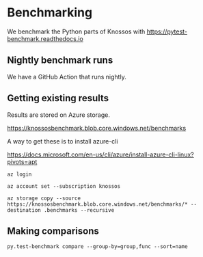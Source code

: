 # Benchmarking


We benchmark the Python parts of Knossos with https://pytest-benchmark.readthedocs.io


## Nightly benchmark runs

We have a GitHub Action that runs nightly.

## Getting existing results

Results are stored on Azure storage.

https://knossosbenchmark.blob.core.windows.net/benchmarks

A way to get these is to install azure-cli

https://docs.microsoft.com/en-us/cli/azure/install-azure-cli-linux?pivots=apt


```
az login

az account set --subscription knossos

az storage copy --source https://knossosbenchmark.blob.core.windows.net/benchmarks/* --destination .benchmarks --recursive
```

## Making comparisons 

```
py.test-benchmark compare --group-by=group,func --sort=name
```